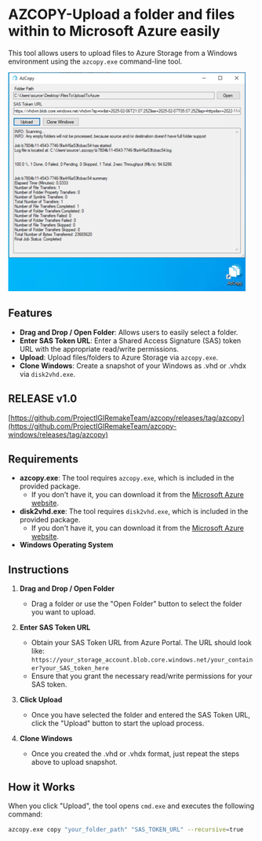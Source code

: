 # AZCOPY-Upload a folder and files within to Microsoft Azure easily

This tool allows users to upload files to Azure Storage from a Windows environment using the `azcopy.exe` command-line tool.

![AzCopy Tool](https://github.com/ProjectIGIRemakeTeam/azcopy/blob/main/azcopy.png)


## Features
- **Drag and Drop / Open Folder**: Allows users to easily select a folder.
- **Enter SAS Token URL**: Enter a Shared Access Signature (SAS) token URL with the appropriate read/write permissions.
- **Upload**: Upload files/folders to Azure Storage via `azcopy.exe`.
- **Clone Windows**: Create a snapshot of your Windows as .vhd or .vhdx via `disk2vhd.exe`.

## RELEASE v1.0
[https://github.com/ProjectIGIRemakeTeam/azcopy/releases/tag/azcopy](https://github.com/ProjectIGIRemakeTeam/azcopy-windows/releases/tag/azcopy)

## Requirements
- **azcopy.exe**: The tool requires `azcopy.exe`, which is included in the provided package.  
  - If you don't have it, you can download it from the [Microsoft Azure website](https://learn.microsoft.com/en-us/azure/storage/common/storage-use-azcopy-v10).
- **disk2vhd.exe**: The tool requires `disk2vhd.exe`, which is included in the provided package.  
  - If you don't have it, you can download it from the [Microsoft Azure website](https://learn.microsoft.com/en-us/sysinternals/downloads/disk2vhd).
- **Windows Operating System**

## Instructions

1. **Drag and Drop / Open Folder**  
   - Drag a folder or use the "Open Folder" button to select the folder you want to upload.

2. **Enter SAS Token URL**  
   - Obtain your SAS Token URL from Azure Portal. The URL should look like:  
     `https://your_storage_account.blob.core.windows.net/your_container?your_SAS_token_here`
   - Ensure that you grant the necessary read/write permissions for your SAS token.

3. **Click Upload**  
   - Once you have selected the folder and entered the SAS Token URL, click the "Upload" button to start the upload process.

4. **Clone Windows**  
   - Once you created the .vhd or .vhdx format, just repeat the steps above to upload snapshot.


## How it Works

When you click "Upload", the tool opens `cmd.exe` and executes the following command:

```bash
azcopy.exe copy "your_folder_path" "SAS_TOKEN_URL" --recursive=true
